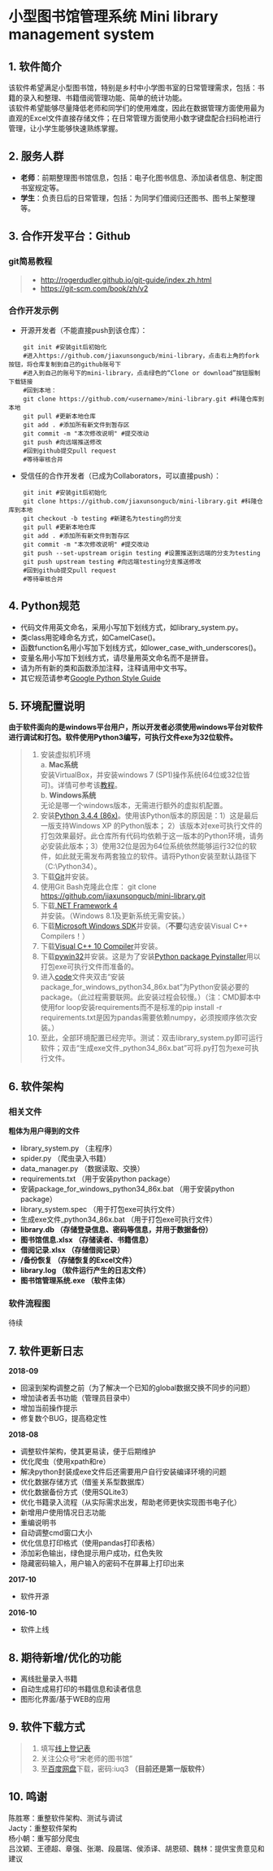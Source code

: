 # 小型图书馆管理系统 Mini library management system

## 1. 软件简介
该软件希望满足小型图书馆，特别是乡村中小学图书室的日常管理需求，包括：书籍的录入和整理、书籍借阅管理功能、简单的统计功能。  
该软件希望能够尽量降低老师和同学们的使用难度，因此在数据管理方面使用最为直观的Excel文件直接存储文件；在日常管理方面使用小数字键盘配合扫码枪进行管理，让小学生能够快速熟练掌握。

## 2. 服务人群
- **老师**：前期整理图书馆信息，包括：电子化图书信息、添加读者信息、制定图书室规定等。
- **学生**：负责日后的日常管理，包括：为同学们借阅归还图书、图书上架整理等。

## 3. 合作开发平台：Github

### git简易教程
> * http://rogerdudler.github.io/git-guide/index.zh.html
> * https://git-scm.com/book/zh/v2

### 合作开发示例

 - 开源开发者（不能直接push到该仓库）：

```terminal
    git init #安装git后初始化
    #进入https://github.com/jiaxunsongucb/mini-library，点击右上角的fork按钮，将仓库复制到自己的github账号下
    #进入到自己的账号下的mini-library，点击绿色的“Clone or download”按钮服制下载链接
    #回到本地：
    git clone https://github.com/<username>/mini-library.git #科隆仓库到本地
    git pull #更新本地仓库
    git add . #添加所有新文件到暂存区
    git commit -m "本次修改说明" #提交改动
    git push #向远端推送修改
    #回到github提交pull request
    #等待审核合并
```
 - 受信任的合作开发者（已成为Collaborators，可以直接push）：

```terminal
    git init #安装git后初始化
    git clone https://github.com/jiaxunsongucb/mini-library.git #科隆仓库到本地
    git checkout -b testing #新建名为testing的分支
    git pull #更新本地仓库
    git add . #添加所有新文件到暂存区
    git commit -m "本次修改说明" #提交改动
    git push --set-upstream origin testing #设置推送到远端的分支为testing
    git push upstream testing #向远端testing分支推送修改
    #回到github提交pull request
    #等待审核合并
```
## 4. Python规范
- 代码文件用英文命名，采用小写加下划线方式，如library_system.py。
- 类class用驼峰命名方式，如CamelCase()。
- 函数function名用小写加下划线方式，如lower_case_with_underscores()。
- 变量名用小写加下划线方式，请尽量用英文命名而不是拼音。
- 请为所有新的类和函数添加注释，注释请用中文书写。
- 其它规范请参考[Google Python Style Guide](http://zh-google-styleguide.readthedocs.io/en/latest/google-python-styleguide/python_style_rules/)

## 5. 环境配置说明
**由于软件面向的是windows平台用户，所以开发者必须使用windows平台对软件进行调试和打包。软件使用Python3编写，可执行文件exe为32位软件。**
> 1. 安装虚拟机环境  
> a. **Mac系统**  
> 安装VirtualBox，并安装windows 7 (SP1)操作系统(64位或32位皆可)。详情可参考该[教程](http://juanha.coding.me/2017/02/09/mac-win7-virtualbox/)。  
> b. **Windows系统**  
> 无论是哪一个windows版本，无需进行额外的虚拟机配置。
> 2. 安装[Python 3.4.4 (86x)](https://www.python.org/ftp/python/3.4.4/python-3.4.4.msi)。使用该Python版本的原因是：1）这是最后一版支持Windows XP 的Python版本； 2）该版本对exe可执行文件的打包效果最好。此仓库所有代码均依赖于这一版本的Python环境，请务必安装此版本；3）使用32位是因为64位系统依然能够运行32位的软件，如此就无需发布两套独立的软件。请将Python安装至默认路径下（C:\Python34）。
> 3. 下载[Git](https://git-scm.com/download/win)并安装。
> 4. 使用Git Bash克隆此仓库： git clone https://github.com/jiaxunsongucb/mini-library.git
> 5. 下载[.NET Framework 4](https://www.microsoft.com/en-US/Download/confirmation.aspx?id=17718)并安装。（Windows 8.1及更新系统无需安装。）
> 6. 下载[Microsoft Windows SDK](https://www.microsoft.com/en-us/download/confirmation.aspx?id=8279)并安装。（**不要**勾选安装Visual C++ Compilers！）
> 7. 下载[Visual C++ 10 Compiler](https://download.microsoft.com/download/7/5/0/75040801-126C-4591-BCE4-4CD1FD1499AA/VC-Compiler-KB2519277.exe)并安装。
> 8. 下载[pywin32](https://github.com/mhammond/pywin32/releases/download/b221/pywin32-221.win32-py3.4.exe)并安装。这是为了安装[Python package Pyinstaller](https://superuser.com/questions/1300163/how-to-install-pyinstaller-in-python-3-4-3)用以打包exe可执行文件而准备的。
> 9. 进入[code](https://github.com/jiaxunsongucb/mini-library/tree/master/code)文件夹双击“安装package_for_windows_python34_86x.bat”为Python安装必要的package。（此过程需要联网。此安装过程会较慢。）（注：CMD脚本中使用for loop安装requirements而不是标准的pip install -r requirements.txt是因为pandas需要依赖numpy，必须按顺序依次安装。）
> 10. 至此，全部环境配置已经完毕。测试：双击library_system.py即可运行软件；双击“生成exe文件_python34_86x.bat”可将.py打包为exe可执行文件。

## 6. 软件架构
### 相关文件
**粗体为用户得到的文件**
- library_system.py （主程序）
- spider.py （爬虫录入书籍）
- data_manager.py （数据读取、交换）
- requirements.txt （用于安装python package）
- 安装package_for_windows_python34_86x.bat （用于安装python package）
- library_system.spec （用于打包exe可执行文件）
- 生成exe文件_python34_86x.bat （用于打包exe可执行文件）
- **library.db （存储登录信息、密码等信息，并用于数据备份）**
- **图书馆信息.xlsx （存储读者、书籍信息）**
- **借阅记录.xlsx （存储借阅记录）**
- **/备份恢复 （存储恢复的Excel文件）**
- **library.log （软件运行产生的日志文件）**
- **图书馆管理系统.exe （软件主体）**

### 软件流程图
待续

## 7. 软件更新日志
**2018-09**
- 回滚到架构调整之前（为了解决一个已知的global数据交换不同步的问题）
- 增加读者丢书功能（管理员目录中）
- 增加当前操作提示
- 修复数个BUG，提高稳定性

**2018-08**
- 调整软件架构，使其更易读，便于后期维护
- 优化爬虫（使用xpath和re）
- 解决python封装成exe文件后还需要用户自行安装编译环境的问题
- 优化数据存储方式（借鉴关系型数据库）
- 优化数据备份方式（使用SQLite3）
- 优化书籍录入流程（从实际需求出发，帮助老师更快实现图书电子化）
- 新增用户使用情况日志功能
- 重编说明书
- 自动调整cmd窗口大小
- 优化信息打印格式（使用pandas打印表格）
- 添加彩色输出，绿色提示用户成功，红色失败
- 隐藏密码输入，用户输入的密码不在屏幕上打印出来

**2017-10**
- 软件开源

**2016-10**
- 软件上线

## 8. 期待新增/优化的功能
- 离线批量录入书籍
- 自动生成易打印的书籍信息和读者信息
- 图形化界面/基于WEB的应用

## 9. 软件下载方式
> 1. 填写[线上登记表](https://www.wjx.top/jq/27060445.aspx)
> 2. 关注公众号“宋老师的图书馆”
> 3. 至[百度网盘](https://pan.baidu.com/s/1c2isW5U)下载，密码:iuq3 **（目前还是第一版软件）**

## 10. 鸣谢
陈胜寒：重整软件架构、测试与调试  
Jacty：重整软件架构  
杨小朝：重写部分爬虫  
吕汶颖、王德超、章强、张潮、段晨瑞、侯添译、胡恩硕、魏林：提供宝贵意见和建议
